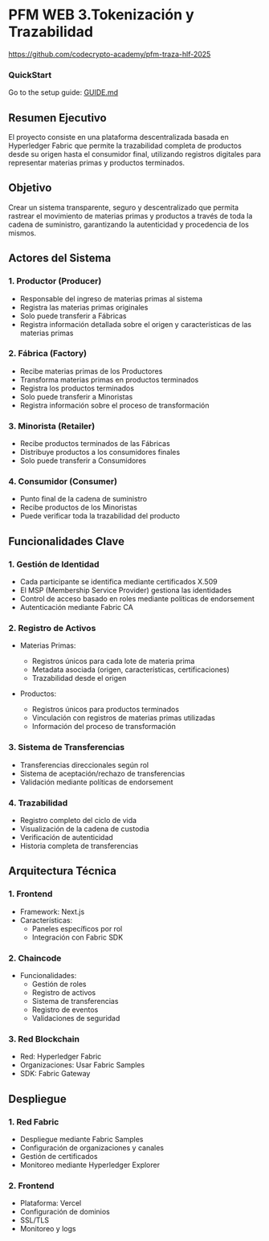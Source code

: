 # PFM WEB  3.Tokenización y Trazabilidad
https://github.com/codecrypto-academy/pfm-traza-hlf-2025

### QuickStart
Go to the setup guide: [GUIDE.md](./GUIDE.md)


## Resumen Ejecutivo
El proyecto consiste en una plataforma descentralizada basada en Hyperledger Fabric que permite la trazabilidad completa de productos desde su origen hasta el consumidor final, utilizando registros digitales para representar materias primas y productos terminados.

## Objetivo
Crear un sistema transparente, seguro y descentralizado que permita rastrear el movimiento de materias primas y productos a través de toda la cadena de suministro, garantizando la autenticidad y procedencia de los mismos.

## Actores del Sistema

### 1. Productor (Producer)
- Responsable del ingreso de materias primas al sistema
- Registra las materias primas originales
- Solo puede transferir a Fábricas
- Registra información detallada sobre el origen y características de las materias primas

### 2. Fábrica (Factory)
- Recibe materias primas de los Productores
- Transforma materias primas en productos terminados
- Registra los productos terminados
- Solo puede transferir a Minoristas
- Registra información sobre el proceso de transformación

### 3. Minorista (Retailer)
- Recibe productos terminados de las Fábricas
- Distribuye productos a los consumidores finales
- Solo puede transferir a Consumidores

### 4. Consumidor (Consumer)
- Punto final de la cadena de suministro
- Recibe productos de los Minoristas
- Puede verificar toda la trazabilidad del producto

## Funcionalidades Clave

### 1. Gestión de Identidad
- Cada participante se identifica mediante certificados X.509
- El MSP (Membership Service Provider) gestiona las identidades
- Control de acceso basado en roles mediante políticas de endorsement
- Autenticación mediante Fabric CA

### 2. Registro de Activos
- Materias Primas:
  * Registros únicos para cada lote de materia prima
  * Metadata asociada (origen, características, certificaciones)
  * Trazabilidad desde el origen

- Productos:
  * Registros únicos para productos terminados
  * Vinculación con registros de materias primas utilizadas
  * Información del proceso de transformación

### 3. Sistema de Transferencias
- Transferencias direccionales según rol
- Sistema de aceptación/rechazo de transferencias
- Validación mediante políticas de endorsement

### 4. Trazabilidad
- Registro completo del ciclo de vida
- Visualización de la cadena de custodia
- Verificación de autenticidad
- Historia completa de transferencias

## Arquitectura Técnica

### 1. Frontend
- Framework: Next.js
- Características:
  * Paneles específicos por rol
  * Integración con Fabric SDK

### 2. Chaincode
- Funcionalidades:
  * Gestión de roles
  * Registro de activos
  * Sistema de transferencias
  * Registro de eventos
  * Validaciones de seguridad

### 3. Red Blockchain
- Red: Hyperledger Fabric
- Organizaciones: Usar Fabric Samples
- SDK: Fabric Gateway

## Despliegue

### 1. Red Fabric
- Despliegue mediante Fabric Samples
- Configuración de organizaciones y canales
- Gestión de certificados
- Monitoreo mediante Hyperledger Explorer

### 2. Frontend
- Plataforma: Vercel
- Configuración de dominios
- SSL/TLS
- Monitoreo y logs
